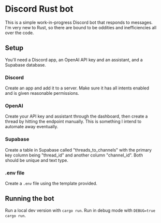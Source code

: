 # Discord Rust bot

This is a simple work-in-progress Discord bot that responds to messages. I'm very new to Rust, so there are bound to be oddities and inefficiencies all over the code.

## Setup

You'll need a Discord app, an OpenAI API key and an assistant, and a Supabase database.

### Discord

Create an app and add it to a server. Make sure it has all intents enabled and is given reasonable permissions.

### OpenAI

Create your API key and assistant through the dashboard, then create a thread by hitting the endpoint manually. This is something I intend to automate away eventually.

### Supabase

Create a table in Supabase called "threads_to_channels" with the primary key column being "thread_id" and another column "channel_id". Both should be unique and text type.

### .env file

Create a `.env` file using the template provided.

## Running the bot

Run a local dev version with `cargo run`. Run in debug mode with `DEBUG=true cargo run`.
